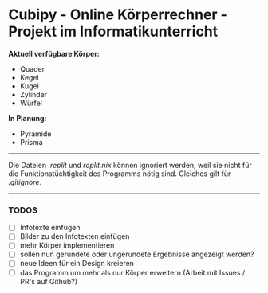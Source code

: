 # Cubipy - Online Körperrechner - Projekt im Informatikunterricht

**Aktuell verfügbare Körper:**

- Quader
- Kegel
- Kugel
- Zylinder
- Würfel

**In Planung:**

- Pyramide
- Prisma

---

Die Dateien _.replit_ und _replit.nix_ können ignoriert werden, weil sie nicht für die Funktionstüchtigkeit des Programms nötig sind. Gleiches gilt für _.gitignore_.

---

### TODOS

- [ ] Infotexte einfügen
- [ ] Bilder zu den Infotexten einfügen
- [ ] mehr Körper implementieren
- [ ] sollen nun gerundete oder ungerundete Ergebnisse angezeigt werden?
- [ ] neue Ideen für ein Design kreieren
- [ ] das Programm um mehr als nur Körper erweitern (Arbeit mit Issues / PR's auf Github?)
